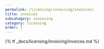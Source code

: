 ```yaml
---
permalink: /licensing/invoicing/invoices/
title: invoices
subcategory: invoicing
category: licensing
order: 1
---
```


{% tf _docs/licensing/invoicing/invoices.md %}

